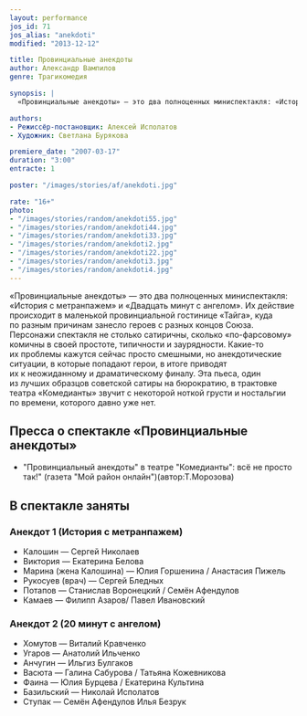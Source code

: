 ```yaml
---
layout: performance
jos_id: 71
jos_alias: "anekdoti"
modified: "2013-12-12"

title: Провинциальные анекдоты
author: Александр Вампилов
genre: Трагикомедия

synopsis: |
  «Провинциальные анекдоты» — это два полноценных миниспектакля: «История с метранпажем» и «Двадцать минут с ангелом». Их действие происходит в маленькой провинциальной гостинице «Тайга», куда по разным причинам занесло героев с разных концов Союза

authors:
- Режиссёр-постановщик: Алексей Исполатов
- Художник: Светлана Бурякова

premiere_date: "2007-03-17"
duration: "3:00"
entracte: 1

poster: "/images/stories/af/anekdoti.jpg"

rate: "16+"
photo:
- "/images/stories/random/anekdoti55.jpg"
- "/images/stories/random/anekdoti44.jpg"
- "/images/stories/random/anekdoti33.jpg"
- "/images/stories/random/anekdoti2.jpg"
- "/images/stories/random/anekdoti22.jpg"
- "/images/stories/random/anekdoti3.jpg"
- "/images/stories/random/anekdoti4.jpg"
---
```


«Провинциальные анекдоты» — это два полноценных миниспектакля: «История с метранпажем» и «Двадцать минут с ангелом». Их действие происходит в маленькой провинциальной гостинице «Тайга», куда по разным причинам занесло героев с разных концов Союза. Персонажи спектакля не столько сатиричны, сколько «по-фарсовому» комичны в своей простоте, типичности и заурядности. Какие-то их проблемы кажутся сейчас просто смешными, но анекдотические ситуации, в которые попадают герои, в итоге приводят их к неожиданному и драматическому финалу. Эта пьеса, один из лучших образцов советской сатиры на бюрократию, в трактовке театра «Комедианты» звучит с некоторой ноткой грусти и ностальгии по времени, которого давно уже нет.

## Пресса о спектакле «Провинциальные анекдоты»

- "Провинциальный анекдоты" в театре "Комедианты": всё не просто так!" (газета "Мой район онлайн")(автор:Т.Морозова)

## В спектакле заняты

### Анекдот 1 (История с метранпажем)

- Калошин — Сергей Николаев
- Виктория — Екатерина Белова
- Марина (жена Калошина) — Юлия Горшенина / Анастасия Пижель
- Рукосуев (врач) — Сергей Бледных
- Потапов — Станислав Воронецкий / Семён Афендулов
- Камаев — Филипп Азаров/ Павел Ивановский

### Анекдот 2 (20 минут с ангелом)

- Хомутов — Виталий Кравченко
- Угаров — Анатолий Ильченко
- Анчугин — Ильгиз Булгаков
- Васюта — Галина Сабурова / Татьяна Кожевникова
- Фаина — Юлия Бурцева / Екатерина Культина
- Базильский — Николай Исполатов
- Ступак — Семён Афендулов Илья Безрук